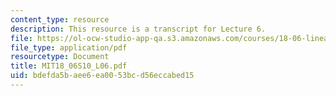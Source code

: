 ```yaml
---
content_type: resource
description: This resource is a transcript for Lecture 6.
file: https://ol-ocw-studio-app-qa.s3.amazonaws.com/courses/18-06-linear-algebra-spring-2010/bdefda5baee6ea0053bcd56eccabed15_MIT18_06S10_L06.pdf
file_type: application/pdf
resourcetype: Document
title: MIT18_06S10_L06.pdf
uid: bdefda5b-aee6-ea00-53bc-d56eccabed15
---
```

